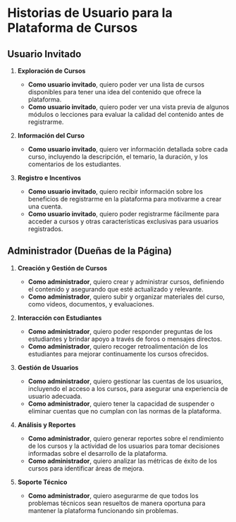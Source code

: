 # Historias de Usuario para la Plataforma de Cursos

## Usuario Invitado
1. **Exploración de Cursos**
   - **Como usuario invitado**, quiero poder ver una lista de cursos disponibles para tener una idea del contenido que ofrece la plataforma.
   - **Como usuario invitado**, quiero poder ver una vista previa de algunos módulos o lecciones para evaluar la calidad del contenido antes de registrarme.

2. **Información del Curso**
   - **Como usuario invitado**, quiero ver información detallada sobre cada curso, incluyendo la descripción, el temario, la duración, y los comentarios de los estudiantes.

3. **Registro e Incentivos**
   - **Como usuario invitado**, quiero recibir información sobre los beneficios de registrarme en la plataforma para motivarme a crear una cuenta.
   - **Como usuario invitado**, quiero poder registrarme fácilmente para acceder a cursos y otras características exclusivas para usuarios registrados.

## Administrador (Dueñas de la Página)

1. **Creación y Gestión de Cursos**
   - **Como administrador**, quiero crear y administrar cursos, definiendo el contenido y asegurando que esté actualizado y relevante.
   - **Como administrador**, quiero subir y organizar materiales del curso, como videos, documentos, y evaluaciones.

2. **Interacción con Estudiantes**
   - **Como administrador**, quiero poder responder preguntas de los estudiantes y brindar apoyo a través de foros o mensajes directos.
   - **Como administrador**, quiero recoger retroalimentación de los estudiantes para mejorar continuamente los cursos ofrecidos.

3. **Gestión de Usuarios**
   - **Como administrador**, quiero gestionar las cuentas de los usuarios, incluyendo el acceso a los cursos, para asegurar una experiencia de usuario adecuada.
   - **Como administrador**, quiero tener la capacidad de suspender o eliminar cuentas que no cumplan con las normas de la plataforma.

4. **Análisis y Reportes**
   - **Como administrador**, quiero generar reportes sobre el rendimiento de los cursos y la actividad de los usuarios para tomar decisiones informadas sobre el desarrollo de la plataforma.
   - **Como administrador**, quiero analizar las métricas de éxito de los cursos para identificar áreas de mejora.

5. **Soporte Técnico**
   - **Como administrador**, quiero asegurarme de que todos los problemas técnicos sean resueltos de manera oportuna para mantener la plataforma funcionando sin problemas.
